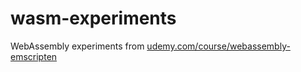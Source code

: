 # wasm-experiments

WebAssembly experiments from [udemy.com/course/webassembly-emscripten](https://udemy.com/course/webassembly-emscripten)
